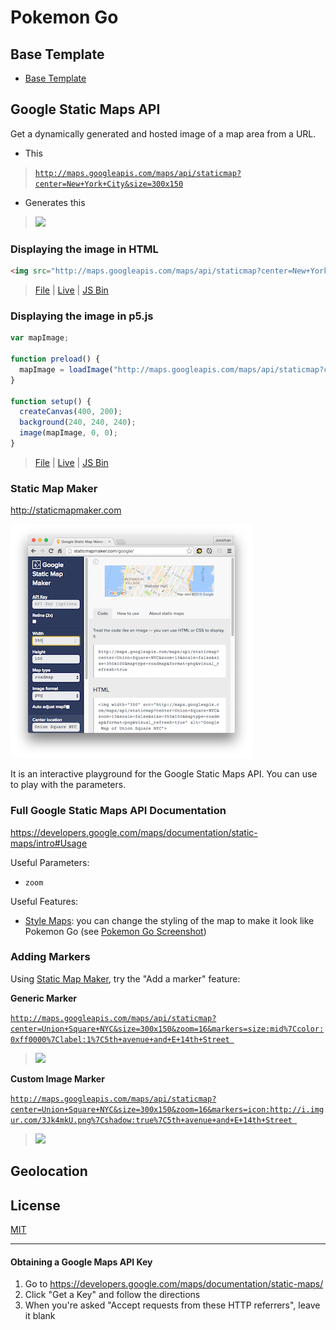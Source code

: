 # Pokemon Go

## Base Template

- [Base Template](https://github.com/jonleung/pokemon-go/commit/5ed6a999b3f34219f27992575578f26c31355628)

## Google Static Maps API

Get a dynamically generated and hosted image of a map area from a URL.

- This
> [`http://maps.googleapis.com/maps/api/staticmap?center=New+York+City&size=300x150`](http://maps.googleapis.com/maps/api/staticmap?center=New+York+City&size=300x150)

- Generates this
> [![](http://maps.googleapis.com/maps/api/staticmap?center=New+York+City&size=300x150)](http://maps.googleapis.com/maps/api/staticmap?center=New+York+City&size=300x150)

### Displaying the image in HTML

```html
<img src="http://maps.googleapis.com/maps/api/staticmap?center=New+York+City&size=300x150"/>
```

> [File](v1-google-static-maps-img-tag/index.html) |
  [Live](http://cdn.rawgit.com/jonleung/pokemon-go/672fa1d7a79d04e3cb5e3def83b1679b6e584409/v2-google-static-maps-p5/index.html) |
  [JS Bin](#TODO)

### Displaying the image in p5.js

```js
var mapImage;

function preload() {
  mapImage = loadImage("http://maps.googleapis.com/maps/api/staticmap?center=New+York+City&size=300x150")
}

function setup() {
  createCanvas(400, 200);
  background(240, 240, 240);
  image(mapImage, 0, 0);
}
```

> [File](v2-google-static-maps-p5/index.html) |
  [Live](http://cdn.rawgit.com/jonleung/pokemon-go/672fa1d7a79d04e3cb5e3def83b1679b6e584409/v2-google-static-maps-p5/index.html.html) |
  [JS Bin](#TODO)

### Static Map Maker

http://staticmapmaker.com

[![](imgs/static_map_maker.png)](http://staticmapmaker.com)

It is an interactive playground for the Google Static Maps API. You can use
to play with the parameters.

### Full Google Static Maps API Documentation

https://developers.google.com/maps/documentation/static-maps/intro#Usage

Useful Parameters:

- `zoom`

Useful Features:

- [Style Maps](https://developers.google.com/maps/documentation/static-maps/intro#StyledMaps):
  you can change the styling of the map to make it look like Pokemon Go
  (see [Pokemon Go Screenshot](https://media4.popsugar-assets.com/files/thumbor/Sw_z2W048sv8hgWnZvVcGD-3G4w/fit-in/2048xorig/filters:format_auto-!!-:strip_icc-!!-/2016/07/12/893/n/1922507/cb5991ee0d7471c7_main.jpg))

### Adding Markers

Using [Static Map Maker](http://staticmapmaker.com/google/), try the "Add a marker"
feature:

**Generic Marker**

[`http://maps.googleapis.com/maps/api/staticmap?center=Union+Square+NYC&size=300x150&zoom=16&markers=size:mid%7Ccolor:0xff0000%7Clabel:1%7C5th+avenue+and+E+14th+Street
`](http://maps.googleapis.com/maps/api/staticmap?center=Union+Square+NYC&size=300x150&zoom=16&markers=size:mid%7Ccolor:0xff0000%7Clabel:1%7C5th+avenue+and+E+14th+Street)

> [![](http://maps.googleapis.com/maps/api/staticmap?center=Union+Square+NYC&size=300x150&zoom=16&markers=size:mid%7Ccolor:0xff0000%7Clabel:1%7C5th+avenue+and+E+14th+Street)
](http://maps.googleapis.com/maps/api/staticmap?center=Union+Square+NYC&size=300x150&zoom=16&markers=size:mid%7Ccolor:0xff0000%7Clabel:1%7C5th+avenue+and+E+14th+Street)

**Custom Image Marker**

[`http://maps.googleapis.com/maps/api/staticmap?center=Union+Square+NYC&size=300x150&zoom=16&markers=icon:http://i.imgur.com/3Jk4mkU.png%7Cshadow:true%7C5th+avenue+and+E+14th+Street
`](http://maps.googleapis.com/maps/api/staticmap?center=Union+Square+NYC&size=300x150&zoom=16&markers=icon:http://i.imgur.com/3Jk4mkU.png%7Cshadow:true%7C5th+avenue+and+E+14th+Street)

> [![](http://maps.googleapis.com/maps/api/staticmap?center=Union+Square+NYC&size=300x150&zoom=16&markers=icon:http://i.imgur.com/3Jk4mkU.png%7Cshadow:true%7C5th+avenue+and+E+14th+Street)
](http://maps.googleapis.com/maps/api/staticmap?center=Union+Square+NYC&size=300x150&zoom=16&markers=icon:http://i.imgur.com/3Jk4mkU.png%7Cshadow:true%7C5th+avenue+and+E+14th+Street)

## Geolocation

## License

[MIT](LICENSE)


-------------------------------------------------------------------------------

#### Obtaining a Google Maps API Key

1. Go to https://developers.google.com/maps/documentation/static-maps/
2. Click "Get a Key" and follow the directions
3. When you're asked "Accept requests from these HTTP referrers", leave it blank
